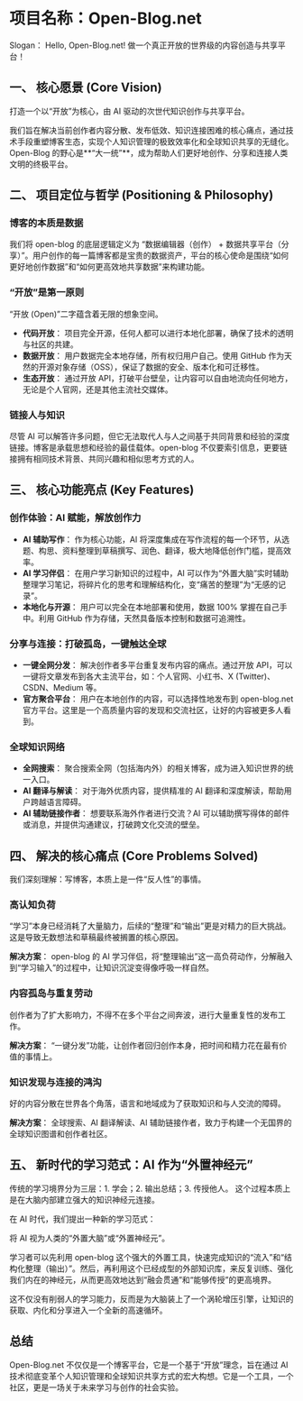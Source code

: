 # 项目名称：Open-Blog.net

Slogan： Hello, Open-Blog.net! 做一个真正开放的世界级的内容创造与共享平台！

## 一、 核心愿景 (Core Vision)

打造一个以“开放”为核心，由 AI 驱动的次世代知识创作与共享平台。

我们旨在解决当前创作者内容分散、发布低效、知识连接困难的核心痛点，通过技术手段重塑博客生态，实现个人知识管理的极致效率化和全球知识共享的无缝化。Open-Blog 的野心是**“大一统”**，成为帮助人们更好地创作、分享和连接人类文明的终极平台。

## 二、 项目定位与哲学 (Positioning & Philosophy)

### 博客的本质是数据

我们将 open-blog 的底层逻辑定义为 “数据编辑器（创作） + 数据共享平台（分享）”。用户创作的每一篇博客都是宝贵的数据资产，平台的核心使命是围绕“如何更好地创作数据”和“如何更高效地共享数据”来构建功能。

### “开放”是第一原则

“开放 (Open)”二字蕴含着无限的想象空间。

-   **代码开放**： 项目完全开源，任何人都可以进行本地化部署，确保了技术的透明与社区的共建。
-   **数据开放**： 用户数据完全本地存储，所有权归用户自己。使用 GitHub 作为天然的开源对象存储（OSS），保证了数据的安全、版本化和可迁移性。
-   **生态开放**： 通过开放 API，打破平台壁垒，让内容可以自由地流向任何地方，无论是个人官网，还是其他主流社交媒体。

### 链接人与知识

尽管 AI 可以解答许多问题，但它无法取代人与人之间基于共同背景和经验的深度链接。博客是承载思想和经验的最佳载体。open-blog 不仅要索引信息，更要链接拥有相同技术背景、共同兴趣和相似思考方式的人。

## 三、 核心功能亮点 (Key Features)

### 创作体验：AI 赋能，解放创作力

-   **AI 辅助写作**： 作为核心功能，AI 将深度集成在写作流程的每一个环节，从选题、构思、资料整理到草稿撰写、润色、翻译，极大地降低创作门槛，提高效率。
-   **AI 学习伴侣**： 在用户学习新知识的过程中，AI 可以作为“外置大脑”实时辅助整理学习笔记，将碎片化的思考和理解结构化，变“痛苦的整理”为“无感的记录”。
-   **本地化与开源**： 用户可以完全在本地部署和使用，数据 100% 掌握在自己手中。利用 GitHub 作为存储，天然具备版本控制和数据可追溯性。

### 分享与连接：打破孤岛，一键触达全球

-   **一键全网分发**： 解决创作者多平台重复发布内容的痛点。通过开放 API，可以一键将文章发布到各大主流平台，如：个人官网、小红书、X (Twitter)、CSDN、Medium 等。
-   **官方聚合平台**： 用户在本地创作的内容，可以选择性地发布到 open-blog.net 官方平台。这里是一个高质量内容的发现和交流社区，让好的内容被更多人看到。

### 全球知识网络

-   **全网搜索**： 聚合搜索全网（包括海内外）的相关博客，成为进入知识世界的统一入口。
-   **AI 翻译与解读**： 对于海外优质内容，提供精准的 AI 翻译和深度解读，帮助用户跨越语言障碍。
-   **AI 辅助链接作者**： 想要联系海外作者进行交流？AI 可以辅助撰写得体的邮件或消息，并提供沟通建议，打破跨文化交流的壁垒。

## 四、 解决的核心痛点 (Core Problems Solved)

我们深刻理解：写博客，本质上是一件“反人性”的事情。

### 高认知负荷

“学习”本身已经消耗了大量脑力，后续的“整理”和“输出”更是对精力的巨大挑战。这是导致无数想法和草稿最终被搁置的核心原因。

**解决方案**： open-blog 的 AI 学习伴侣，将“整理输出”这一高负荷动作，分解融入到“学习输入”的过程中，让知识沉淀变得像呼吸一样自然。

### 内容孤岛与重复劳动

创作者为了扩大影响力，不得不在多个平台之间奔波，进行大量重复性的发布工作。

**解决方案**： “一键分发”功能，让创作者回归创作本身，把时间和精力花在最有价值的事情上。

### 知识发现与连接的鸿沟

好的内容分散在世界各个角落，语言和地域成为了获取知识和与人交流的障碍。

**解决方案**： 全球搜索、AI 翻译解读、AI 辅助链接作者，致力于构建一个无国界的全球知识图谱和创作者社区。

## 五、 新时代的学习范式：AI 作为“外置神经元”

传统的学习境界分为三层：1. 学会；2. 输出总结；3. 传授他人。 这个过程本质上是在大脑内部建立强大的知识神经元连接。

在 AI 时代，我们提出一种新的学习范式：

将 AI 视为人类的“外置大脑”或“外置神经元”。

学习者可以先利用 open-blog 这个强大的外置工具，快速完成知识的“流入”和“结构化整理（输出）”。然后，再利用这个已经成型的外部知识库，来反复训练、强化我们内在的神经元，从而更高效地达到“融会贯通”和“能够传授”的更高境界。

这不仅没有削弱人的学习能力，反而是为大脑装上了一个涡轮增压引擎，让知识的获取、内化和分享进入一个全新的高速循环。

## 总结

Open-Blog.net 不仅仅是一个博客平台，它是一个基于“开放”理念，旨在通过 AI 技术彻底变革个人知识管理和全球知识共享方式的宏大构想。它是一个工具，一个社区，更是一场关于未来学习与创作的社会实验。
